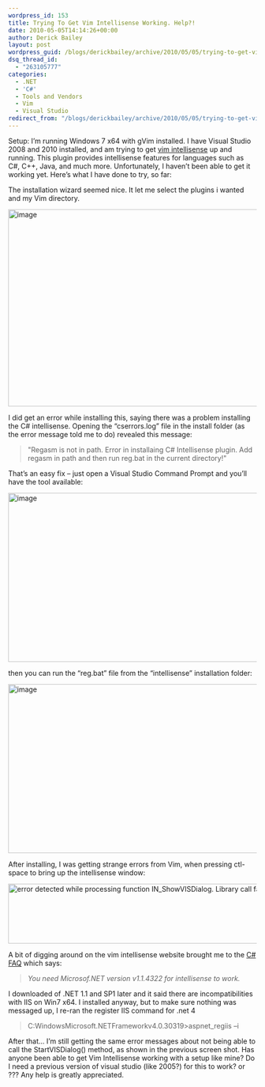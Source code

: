 ```yaml
---
wordpress_id: 153
title: Trying To Get Vim Intellisense Working. Help?!
date: 2010-05-05T14:14:26+00:00
author: Derick Bailey
layout: post
wordpress_guid: /blogs/derickbailey/archive/2010/05/05/trying-to-get-vim-intellisense-working-help.aspx
dsq_thread_id:
  - "263105777"
categories:
  - .NET
  - 'C#'
  - Tools and Vendors
  - Vim
  - Visual Studio
redirect_from: "/blogs/derickbailey/archive/2010/05/05/trying-to-get-vim-intellisense-working-help.aspx/"
---
```

Setup: I’m running Windows 7 x64 with gVim installed. I have Visual Studio 2008 and 2010 installed, and am trying to get [vim intellisense](http://insenvim.sourceforge.net/) up and running. This plugin provides intellisense features for languages such as C#, C++, Java, and much more. Unfortunately, I haven’t been able to get it working yet. Here’s what I have done to try, so far:

The installation wizard seemed nice. It let me select the plugins i wanted and my Vim directory.

 <img style="border-right-width: 0px;border-top-width: 0px;border-bottom-width: 0px;border-left-width: 0px" border="0" alt="image" src="https://lostechies.com/content/derickbailey/uploads/2011/03/image_1415F34F.png" width="513" height="399" />

I did get an error while installing this, saying there was a problem installing the C# intellisense. Opening the “cserrors.log” file in the install folder (as the error message told me to do) revealed this message:

> "Regasm is not in path. Error in installaing C# Intellisense plugin. Add regasm in path and then run reg.bat in the current directory!" 

That’s an easy fix – just open a Visual Studio Command Prompt and you’ll have the tool available:

 <img style="border-right-width: 0px;border-top-width: 0px;border-bottom-width: 0px;border-left-width: 0px" border="0" alt="image" src="https://lostechies.com/content/derickbailey/uploads/2011/03/image_1E6717AF.png" width="677" height="342" />

then you can run the “reg.bat” file from the “intellisense” installation folder:

 <img style="border-right-width: 0px;border-top-width: 0px;border-bottom-width: 0px;border-left-width: 0px" border="0" alt="image" src="https://lostechies.com/content/derickbailey/uploads/2011/03/image_368A820A.png" width="677" height="342" />

After installing, I was getting strange errors from Vim, when pressing ctl-space to bring up the intellisense window:

 <img style="border-right-width: 0px;border-top-width: 0px;border-bottom-width: 0px;border-left-width: 0px" border="0" alt="error detected while processing function IN_ShowVISDialog. Library call failed for StartVISDialog()" src="https://lostechies.com/content/derickbailey/uploads/2011/03/image_03BA7B96.png" width="844" height="121" />

A bit of digging around on the vim intellisense website brought me to the [C# FAQ](http://insenvim.sourceforge.net/plugin/cs/csft.html) which says:

> _You need Microsof.NET version v1.1.4322 for intellisense to work._

I downloaded of .NET 1.1 and SP1 later and it said there are incompatibilities with IIS on Win7 x64. I installed anyway, but to make sure nothing was messaged up, I re-ran the register IIS command for .net 4

> C:WindowsMicrosoft.NETFrameworkv4.0.30319>aspnet_regiis –i

After that… I’m still getting the same error messages about not being able to call the StartVISDialog() method, as shown in the previous screen shot. Has anyone been able to get Vim Intellisense working with a setup like mine? Do I need a previous version of visual studio (like 2005?) for this to work? or ??? Any help is greatly appreciated.
